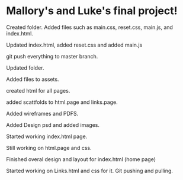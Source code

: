 # Mallory's and Luke's final project!

Created folder. Added files such as main.css, reset.css, main.js, and index.html.

Updated index.html, added reset.css and added main.js

git push everything to master branch.

Updated folder.

Added files to assets.

created html for all pages.

added scattfolds to html.page and links.page.

Added wireframes and PDFS.

Added Design psd and added images.

Started working index.html page.

Still working on html.page and css.

Finished overal design and layout for index.html (home page)

Started working on Links.html and css for it. Git pushing and pulling.

